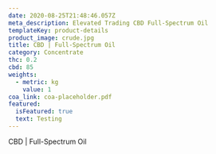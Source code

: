 ```yaml
---
date: 2020-08-25T21:48:46.057Z
meta_description: Elevated Trading CBD Full-Spectrum Oil
templateKey: product-details
product_image: crude.jpg
title: CBD | Full-Spectrum Oil
category: Concentrate
thc: 0.2
cbd: 85
weights:
  - metric: kg
    value: 1
coa_link: coa-placeholder.pdf
featured:
  isFeatured: true
  text: Testing
---
```


CBD | Full-Spectrum Oil
